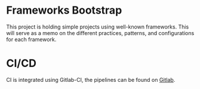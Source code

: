 # Frameworks Bootstrap

This project is holding simple projects using well-known frameworks.
This will serve as a memo on the different practices, patterns, and configurations
for each framework.

# CI/CD

CI is integrated using Gitlab-CI, 
the pipelines can be found on [Gitlab](https://gitlab.com/aveuiller/frameworks-bootstrap/-/pipelines).